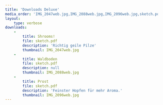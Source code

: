 ```yaml
---
title: 'Downloads Deluxe'
media_order: 'IMG_2047web.jpg,IMG_2088web.jpg,IMG_2096web.jpg,sketch.pdf'
layout:
    type: verbose
downloads:
    -
        title: Shrooms!
        file: sketch.pdf
        description: 'Richtig geile Pilze'
        thumbnail: IMG_2047web.jpg
    -
        title: Waldboden
        file: sketch.pdf
        description: null
        thumbnail: IMG_2088web.jpg
    -
        title: Prost
        file: sketch.pdf
        description: 'Feinster Hopfen für mehr Aroma.'
        thumbnail: IMG_2096web.jpg
---
```


